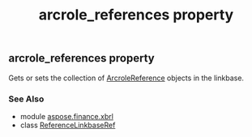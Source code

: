 ﻿---
title: arcrole_references property
second_title: Aspose.Finance for Python via .NET API References
description: 
type: docs
weight: 50
url: /python-net/aspose.finance.xbrl/referencelinkbaseref/arcrole_references/
is_root: false
---

## arcrole_references property


Gets or sets the collection of [ArcroleReference](/finance/python-net/aspose.finance.xbrl/arcrolereference) objects in the linkbase.

### See Also
* module [aspose.finance.xbrl](../../)
* class [ReferenceLinkbaseRef](/finance/python-net/aspose.finance.xbrl/referencelinkbaseref)
